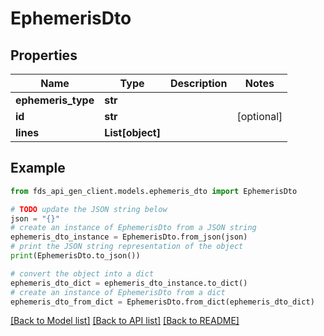 # EphemerisDto


## Properties

Name | Type | Description | Notes
------------ | ------------- | ------------- | -------------
**ephemeris_type** | **str** |  | 
**id** | **str** |  | [optional] 
**lines** | **List[object]** |  | 

## Example

```python
from fds_api_gen_client.models.ephemeris_dto import EphemerisDto

# TODO update the JSON string below
json = "{}"
# create an instance of EphemerisDto from a JSON string
ephemeris_dto_instance = EphemerisDto.from_json(json)
# print the JSON string representation of the object
print(EphemerisDto.to_json())

# convert the object into a dict
ephemeris_dto_dict = ephemeris_dto_instance.to_dict()
# create an instance of EphemerisDto from a dict
ephemeris_dto_from_dict = EphemerisDto.from_dict(ephemeris_dto_dict)
```
[[Back to Model list]](../README.md#documentation-for-models) [[Back to API list]](../README.md#documentation-for-api-endpoints) [[Back to README]](../README.md)


